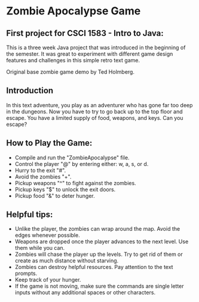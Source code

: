 # Zombie Apocalypse Game

## First project for CSCI 1583 - Intro to Java:
This is a three week Java project that was introduced in the beginning of the semester. It was great to experiment with different game design features and challenges in this simple retro text game.

Original base zombie game demo by Ted Holmberg.

## Introduction
In this text adventure, you play as an adventurer who has gone far too deep in the dungeons. Now you have to try to go back up to the top floor and escape. You have a limited supply of food, weapons, and keys. Can you escape?

## How to Play the Game:
- Compile and run the "ZombieApocalypse" file.
- Control the player "@" by entering either: w, a, s, or d.
- Hurry to the exit "#".
- Avoid the zombies "+".
- Pickup weapons "^" to fight against the zombies.
- Pickup keys "$" to unlock the exit doors.
- Pickup food "&" to deter hunger.

## Helpful tips:
- Unlike the player, the zombies can wrap around the map. Avoid the edges whenever possible.
- Weapons are dropped once the player advances to the next level. Use them while you can.
- Zombies will chase the player up the levels. Try to get rid of them or create as much distance without starving.
- Zombies can destroy helpful resources. Pay attention to the text prompts.
- Keep track of your hunger.
- If the game is not moving, make sure the commands are single letter inputs without any additional spaces or other characters.